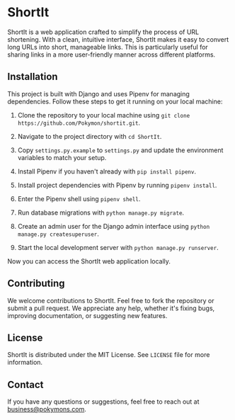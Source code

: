 # ShortIt

ShortIt is a web application crafted to simplify the process of URL shortening. With a clean, intuitive interface, ShortIt makes it easy to convert long URLs into short, manageable links. This is particularly useful for sharing links in a more user-friendly manner across different platforms.

## Installation

This project is built with Django and uses Pipenv for managing dependencies. Follow these steps to get it running on your local machine:

1. Clone the repository to your local machine using `git clone https://github.com/Pokymon/shortit.git`.

2. Navigate to the project directory with `cd ShortIt`.

3. Copy `settings.py.example` to `settings.py` and update the environment variables to match your setup.

4. Install Pipenv if you haven't already with `pip install pipenv`.

5. Install project dependencies with Pipenv by running `pipenv install`.

6. Enter the Pipenv shell using `pipenv shell`.

7. Run database migrations with `python manage.py migrate`.

8. Create an admin user for the Django admin interface using `python manage.py createsuperuser`.

9. Start the local development server with `python manage.py runserver`.

Now you can access the ShortIt web application locally.

## Contributing

We welcome contributions to ShortIt. Feel free to fork the repository or submit a pull request. We appreciate any help, whether it's fixing bugs, improving documentation, or suggesting new features.

## License

ShortIt is distributed under the MIT License. See `LICENSE` file for more information.

## Contact

If you have any questions or suggestions, feel free to reach out at business@pokymons.com.
